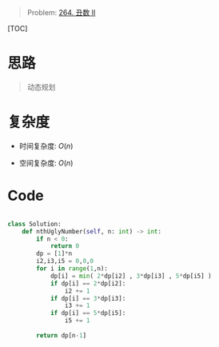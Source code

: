 > Problem: [264. 丑数 II](https://leetcode.cn/problems/ugly-number-ii/description/)

[TOC]

# 思路
> 动态规划


# 复杂度
- 时间复杂度:  $O(n)$

- 空间复杂度:  $O(n)$

# Code
```Python []

class Solution:
    def nthUglyNumber(self, n: int) -> int:
        if n < 0:
            return 0
        dp = [1]*n
        i2,i3,i5 = 0,0,0
        for i in range(1,n):
            dp[i] = min( 2*dp[i2] , 3*dp[i3] , 5*dp[i5] )
            if dp[i] == 2*dp[i2]:
                i2 += 1
            if dp[i] == 3*dp[i3]:
                i3 += 1
            if dp[i] == 5*dp[i5]:
                i5 += 1
        
        return dp[n-1]

```
